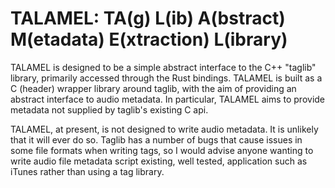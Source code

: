 # TALAMEL: TA(g) L(ib) A(bstract) M(etadata) E(xtraction) L(ibrary)

TALAMEL is designed to be a simple abstract interface to the C++ "taglib" library, primarily accessed through the Rust bindings. TALAMEL is built as a C (header) wrapper library around taglib, with the aim of providing an abstract interface to audio metadata. In particular, TALAMEL aims to provide metadata not supplied by taglib's existing C api. 

TALAMEL, at present, is not designed to write audio metadata. It is unlikely that it will ever do so. Taglib has a number of bugs that cause issues in some file formats when writing tags, so I would advise anyone wanting to write audio file metadata script existing, well tested, application such as iTunes rather than using a tag library. 